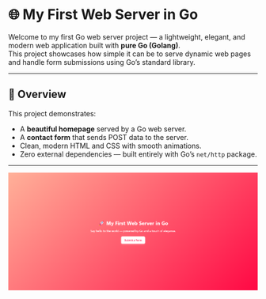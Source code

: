 # 🌐 My First Web Server in Go

Welcome to my first Go web server project — a lightweight, elegant, and modern web application built with **pure Go (Golang)**.  
This project showcases how simple it can be to serve dynamic web pages and handle form submissions using Go’s standard library.

---

## 🚀 Overview

This project demonstrates:

- A **beautiful homepage** served by a Go web server.
- A **contact form** that sends POST data to the server.
- Clean, modern HTML and CSS with smooth animations.
- Zero external dependencies — built entirely with Go’s `net/http` package.

---
![alt text](img.png)